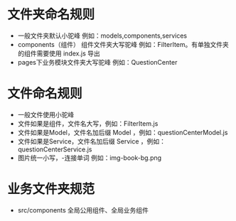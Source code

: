 # 文件夹命名规则

- 一般文件夹默认小驼峰 例如：models,components,services
- components（组件） 组件文件夹大写驼峰 例如：FilterItem。有单独文件夹的组件需要使用 index.js 导出
- pages下业务模块文件夹大写驼峰 例如：QuestionCenter

# 文件命名规则

- 一般文件使用小驼峰
- 文件如果是组件，文件名大写，例如：FilterItem.js
- 文件如果是Model，文件名加后缀 Model ，例如：questionCenterModel.js
- 文件如果是Service，文件名加后缀 Service ，例如：questionCenterService.js
- 图片统一小写，-连接单词 例如：img-book-bg.png

# 业务文件夹规范

- src/components 全局公用组件、全局业务组件


